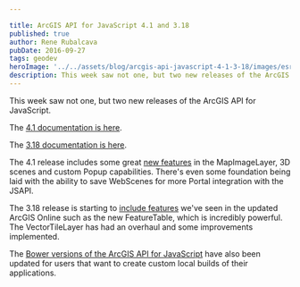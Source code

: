 ```yaml
---

title: ArcGIS API for JavaScript 4.1 and 3.18
published: true
author: Rene Rubalcava
pubDate: 2016-09-27
tags: geodev
heroImage: '../../assets/blog/arcgis-api-javascript-4-1-3-18/images/esrijs.png'
description: This week saw not one, but two new releases of the ArcGIS API for JavaScript.
---
```


This week saw not one, but two new releases of the ArcGIS API for JavaScript.

The [4.1 documentation is here](https://developers.arcgis.com/javascript/).

The [3.18 documentation is here](https://developers.arcgis.com/javascript/3/).

The 4.1 release includes some great
[new features](https://developers.arcgis.com/javascript/latest/guide/release-notes/index.html)
in the MapImageLayer, 3D scenes and custom Popup capabilities. There's even some
foundation being laid with the ability to save WebScenes for more Portal
integration with the JSAPI.

The 3.18 release is starting to
[include features](https://developers.arcgis.com/javascript/3/jshelp/whats_new.html)
we've seen in the updated ArcGIS Online such as the new FeatureTable, which is
incredibly powerful. The VectorTileLayer has had an overhaul and some
improvements implemented.

The
[Bower versions of the ArcGIS API for JavaScript](https://github.com/Esri/arcgis-js-api/tags)
have also been updated for users that want to create custom local builds of
their applications.

<lite-youtube videoid="1RRWWpofrBk"></lite-youtube>
